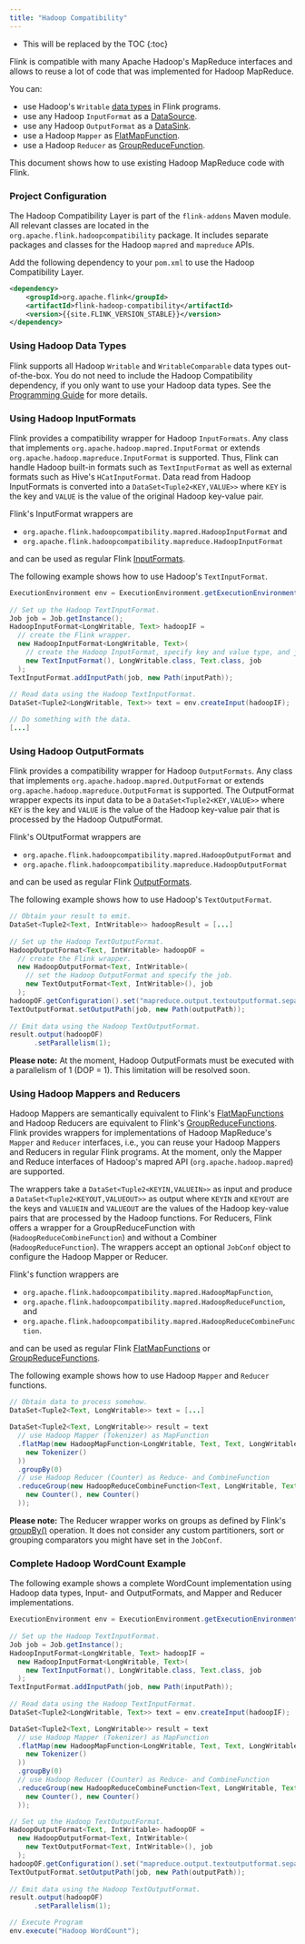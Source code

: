 ```yaml
---
title: "Hadoop Compatibility"
---
```


* This will be replaced by the TOC
{:toc}

Flink is compatible with many Apache Hadoop's MapReduce interfaces and allows to reuse a lot of code that was implemented for Hadoop MapReduce.

You can:

- use Hadoop's `Writable` [data types](programming_guide.html#data-types) in Flink programs.
- use any Hadoop `InputFormat` as a [DataSource](programming_guide.html#data-sources).
- use any Hadoop `OutputFormat` as a [DataSink](programming_guide.html#data-sinks).
- use a Hadoop `Mapper` as [FlatMapFunction](dataset_transformations.html#flatmap).
- use a Hadoop `Reducer` as [GroupReduceFunction](dataset_transformations.html#groupreduce-on-grouped-dataset).

This document shows how to use existing Hadoop MapReduce code with Flink.

### Project Configuration

The Hadoop Compatibility Layer is part of the `flink-addons` Maven module. All relevant classes are located in the `org.apache.flink.hadoopcompatibility` package. It includes separate packages and classes for the Hadoop `mapred` and `mapreduce` APIs.

Add the following dependency to your `pom.xml` to use the Hadoop Compatibility Layer.

~~~xml
<dependency>
	<groupId>org.apache.flink</groupId>
	<artifactId>flink-hadoop-compatibility</artifactId>
	<version>{{site.FLINK_VERSION_STABLE}}</version>
</dependency>
~~~

### Using Hadoop Data Types

Flink supports all Hadoop `Writable` and `WritableComparable` data types out-of-the-box. You do not need to include the Hadoop Compatibility dependency, if you only want to use your Hadoop data types. See the [Programming Guide](programming_guide.html#data-types) for more details.

### Using Hadoop InputFormats

Flink provides a compatibility wrapper for Hadoop `InputFormats`. Any class that implements `org.apache.hadoop.mapred.InputFormat` or extends `org.apache.hadoop.mapreduce.InputFormat` is supported. Thus, Flink can handle Hadoop built-in formats such as `TextInputFormat` as well as external formats such as Hive's `HCatInputFormat`. Data read from Hadoop InputFormats is converted into a `DataSet<Tuple2<KEY,VALUE>>` where `KEY` is the key and `VALUE` is the value of the original Hadoop key-value pair.

Flink's InputFormat wrappers are 

- `org.apache.flink.hadoopcompatibility.mapred.HadoopInputFormat` and 
- `org.apache.flink.hadoopcompatibility.mapreduce.HadoopInputFormat`

and can be used as regular Flink [InputFormats](programming_guide.html#data-sources).

The following example shows how to use Hadoop's `TextInputFormat`.

~~~java
ExecutionEnvironment env = ExecutionEnvironment.getExecutionEnvironment();
		
// Set up the Hadoop TextInputFormat.
Job job = Job.getInstance();
HadoopInputFormat<LongWritable, Text> hadoopIF = 
  // create the Flink wrapper.
  new HadoopInputFormat<LongWritable, Text>(
    // create the Hadoop InputFormat, specify key and value type, and job.
    new TextInputFormat(), LongWritable.class, Text.class, job
  );
TextInputFormat.addInputPath(job, new Path(inputPath));
		
// Read data using the Hadoop TextInputFormat.
DataSet<Tuple2<LongWritable, Text>> text = env.createInput(hadoopIF);

// Do something with the data.
[...]
~~~

### Using Hadoop OutputFormats

Flink provides a compatibility wrapper for Hadoop `OutputFormats`. Any class that implements `org.apache.hadoop.mapred.OutputFormat` or extends `org.apache.hadoop.mapreduce.OutputFormat` is supported. The OutputFormat wrapper expects its input data to be a `DataSet<Tuple2<KEY,VALUE>>` where `KEY` is the key and `VALUE` is the value of the Hadoop key-value pair that is processed by the Hadoop OutputFormat.

Flink's OUtputFormat wrappers are

- `org.apache.flink.hadoopcompatibility.mapred.HadoopOutputFormat` and 
- `org.apache.flink.hadoopcompatibility.mapreduce.HadoopOutputFormat`

and can be used as regular Flink [OutputFormats](programming_guide.html#data-sinks).

The following example shows how to use Hadoop's `TextOutputFormat`.

~~~java
// Obtain your result to emit.
DataSet<Tuple2<Text, IntWritable>> hadoopResult = [...]
		
// Set up the Hadoop TextOutputFormat.
HadoopOutputFormat<Text, IntWritable> hadoopOF = 
  // create the Flink wrapper.
  new HadoopOutputFormat<Text, IntWritable>(
    // set the Hadoop OutputFormat and specify the job.
    new TextOutputFormat<Text, IntWritable>(), job
  );
hadoopOF.getConfiguration().set("mapreduce.output.textoutputformat.separator", " ");
TextOutputFormat.setOutputPath(job, new Path(outputPath));
		
// Emit data using the Hadoop TextOutputFormat.
result.output(hadoopOF)
      .setParallelism(1);
~~~

**Please note:** At the moment, Hadoop OutputFormats must be executed with a parallelism of 1 (DOP = 1). This limitation will be resolved soon.

### Using Hadoop Mappers and Reducers

Hadoop Mappers are semantically equivalent to Flink's [FlatMapFunctions](dataset_transformations.html#flatmap) and Hadoop Reducers are equivalent to Flink's [GroupReduceFunctions](dataset_transformations.html#groupreduce-on-grouped-dataset). Flink provides wrappers for implementations of Hadoop MapReduce's `Mapper` and `Reducer` interfaces, i.e., you can reuse your Hadoop Mappers and Reducers in regular Flink programs. At the moment, only the Mapper and Reduce interfaces of Hadoop's mapred API (`org.apache.hadoop.mapred`) are supported.

The wrappers take a `DataSet<Tuple2<KEYIN,VALUEIN>>` as input and produce a `DataSet<Tuple2<KEYOUT,VALUEOUT>>` as output where `KEYIN` and `KEYOUT` are the keys and `VALUEIN` and `VALUEOUT` are the values of the Hadoop key-value pairs that are processed by the Hadoop functions. For Reducers, Flink offers a wrapper for a GroupReduceFunction with (`HadoopReduceCombineFunction`) and without a Combiner (`HadoopReduceFunction`). The wrappers accept an optional `JobConf` object to configure the Hadoop Mapper or Reducer.

Flink's function wrappers are 

- `org.apache.flink.hadoopcompatibility.mapred.HadoopMapFunction`,
- `org.apache.flink.hadoopcompatibility.mapred.HadoopReduceFunction`, and
- `org.apache.flink.hadoopcompatibility.mapred.HadoopReduceCombineFunction`.

and can be used as regular Flink [FlatMapFunctions](dataset_transformations.html#flatmap) or [GroupReduceFunctions](dataset_transformations.html#groupreduce-on-grouped-dataset).

The following example shows how to use Hadoop `Mapper` and `Reducer` functions.

~~~java
// Obtain data to process somehow.
DataSet<Tuple2<Text, LongWritable>> text = [...]

DataSet<Tuple2<Text, LongWritable>> result = text
  // use Hadoop Mapper (Tokenizer) as MapFunction
  .flatMap(new HadoopMapFunction<LongWritable, Text, Text, LongWritable>(
    new Tokenizer()
  ))
  .groupBy(0)
  // use Hadoop Reducer (Counter) as Reduce- and CombineFunction
  .reduceGroup(new HadoopReduceCombineFunction<Text, LongWritable, Text, LongWritable>(
    new Counter(), new Counter()
  ));
~~~

**Please note:** The Reducer wrapper works on groups as defined by Flink's [groupBy()](dataset_transformations.html#transformations-on-grouped-dataset) operation. It does not consider any custom partitioners, sort or grouping comparators you might have set in the `JobConf`. 

### Complete Hadoop WordCount Example

The following example shows a complete WordCount implementation using Hadoop data types, Input- and OutputFormats, and Mapper and Reducer implementations.

~~~java
ExecutionEnvironment env = ExecutionEnvironment.getExecutionEnvironment();
		
// Set up the Hadoop TextInputFormat.
Job job = Job.getInstance();
HadoopInputFormat<LongWritable, Text> hadoopIF = 
  new HadoopInputFormat<LongWritable, Text>(
    new TextInputFormat(), LongWritable.class, Text.class, job
  );
TextInputFormat.addInputPath(job, new Path(inputPath));
		
// Read data using the Hadoop TextInputFormat.
DataSet<Tuple2<LongWritable, Text>> text = env.createInput(hadoopIF);

DataSet<Tuple2<Text, LongWritable>> result = text
  // use Hadoop Mapper (Tokenizer) as MapFunction
  .flatMap(new HadoopMapFunction<LongWritable, Text, Text, LongWritable>(
    new Tokenizer()
  ))
  .groupBy(0)
  // use Hadoop Reducer (Counter) as Reduce- and CombineFunction
  .reduceGroup(new HadoopReduceCombineFunction<Text, LongWritable, Text, LongWritable>(
    new Counter(), new Counter()
  ));

// Set up the Hadoop TextOutputFormat.
HadoopOutputFormat<Text, IntWritable> hadoopOF = 
  new HadoopOutputFormat<Text, IntWritable>(
    new TextOutputFormat<Text, IntWritable>(), job
  );
hadoopOF.getConfiguration().set("mapreduce.output.textoutputformat.separator", " ");
TextOutputFormat.setOutputPath(job, new Path(outputPath));
		
// Emit data using the Hadoop TextOutputFormat.
result.output(hadoopOF)
      .setParallelism(1);

// Execute Program
env.execute("Hadoop WordCount");
~~~
